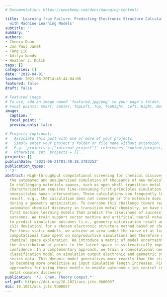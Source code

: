 ```yaml
---
# Documentation: https://wowchemy.com/docs/managing-content/

title: 'Learning from Failure: Predicting Electronic Structure Calculation Outcomes
  with Machine Learning Models'
subtitle: ''
summary: ''
authors:
- Chenru Duan
- Jon Paul Janet
- Fang Liu
- Aditya Nandy
- Heather J. Kulik
tags: []
categories: []
date: '2019-04-01'
lastmod: 2021-06-20T14:45:44-04:00
featured: false
draft: false

# Featured image
# To use, add an image named `featured.jpg/png` to your page's folder.
# Focal points: Smart, Center, TopLeft, Top, TopRight, Left, Right, BottomLeft, Bottom, BottomRight.
image:
  caption: ''
  focal_point: ''
  preview_only: false

# Projects (optional).
#   Associate this post with one or more of your projects.
#   Simply enter your project's folder or file name without extension.
#   E.g. `projects = ["internal-project"]` references `content/project/deep-learning/index.md`.
#   Otherwise, set `projects = []`.
projects: []
publishDate: '2021-06-21T01:48:18.378325Z'
publication_types:
- '2'
abstract: High-throughput computational screening for chemical discovery mandates
  the automated and unsupervised simulation of thousands of new molecules and materials.
  In challenging materials spaces, such as open shell transition metal chemistry,
  characterization requires time-consuming first-principles simulation that often
  necessitates human intervention. These calculations can frequently lead to a null
  result, e.g., the calculation does not converge or the molecule does not stay intact
  during a geometry optimization. To overcome this challenge toward realizing fully
  automated chemical discovery in transition metal chemistry, we have developed the
  first machine learning models that predict the likelihood of successful simulation
  outcomes. We train support vector machine and artificial neural network classifiers
  to predict simulation outcomes (i.e., geometry optimization result and degree of
  ⟨S2⟩ deviation) for a chosen electronic structure method based on chemical composition.
  For these static models, we achieve an area under the curve of at least 0.95, minimizing
  computational time spent on nonproductive simulations and therefore enabling efficient
  chemical space exploration. We introduce a metric of model uncertainty based on
  the distribution of points in the latent space to systematically improve model prediction
  confidence. In a complementary approach, we train a convolutional neural network
  classification model on simulation output electronic and geometric structure time
  series data. This dynamic model generalizes more readily than the static classifier
  by becoming more predictive as input simulation length increases. Finally, we describe
  approaches for using these models to enable autonomous job control in transition
  metal complex discovery.
publication: '*J. Chem. Theory Comput.*'
url_pdf: https://doi.org/10.1021/acs.jctc.9b00057
doi: 10.1021/acs.jctc.9b00057
---
```

